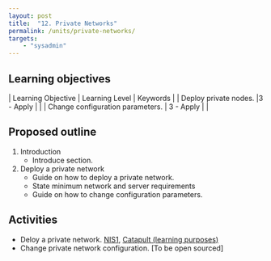 ```yaml
---
layout: post
title:  "12. Private Networks"
permalink: /units/private-networks/
targets: 
    - "sysadmin"
---
```


## Learning objectives 

| Learning Objective | Learning Level | Keywords |
| Deploy private nodes. |3 - Apply | |
| Change configuration parameters. | 3 - Apply | |

## Proposed outline

1. Introduction
    * Introduce section.
2. Deploy a private network
    * Guide on how to deploy a private network.
    * State minimum network and server requirements
    * Guide on how to change configuration parameters.

## Activities

* Deloy a private network. [NIS1](http://mijin.io/en/mijin-baas), [Catapult (learning purposes)](https://github.com/tech-bureau/catapult-service-bootstrap)
* Change private network configuration. [To be open sourced]